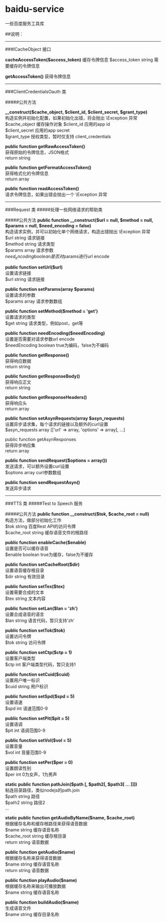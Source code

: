 # baidu-service
一些百度服务工具库

##说明：

----------

###ICacheObject 接口

**cacheAccessToken($access_token)**
缓存令牌信息
$access_token string 需要缓存的令牌信息

**getAccessToken()**
获得令牌信息

----------

###ClientCredentialsOauth 类

#####公共方法

**__construct($cache_object, $client_id, $client_secret, $grant_type)**  
构造实例并初始化配置，如果初始化出错，将会抛出 \Exception 异常  
$cache_object  缓存操作对象 
$client_id     应用的app id  
$client_secret 应用的app secret  
$grant_type    授权类型，暂时仅支持 client_credentials

**public function getRawAccessToken()**  
获得原始的令牌信息，JSON格式  
return string

**public function getFormatAccessToken()**  
获得格式化的令牌信息  
return array

**public function readAccessToken()**  
请求令牌信息，如果出错会抛出一个 \Exception 异常  

----------

###Request 类
#####处理一些网络请求的帮助类

#####公共方法
**public function __construct($url = null, $method = null, $params = null, $need_encoding = false)**  
构造请求实例，并可以初始化单个网络请求，构造出错抛出 \Exception 异常  
$url           string 请求链接  
$method        string 请求类型  
$params        array  请求参数  
$need_encoding boolean 是否对$params进行url encode

**public function setUrl($url)**  
设置请求链接  
$url string 请求链接

**public function setParams(array $params)**  
设置请求的参数  
$params array 请求参数数组

**public function setMethod($method = 'get')**  
设置请求的类型  
$get string 请求类型，例如post，get等  

**public function needEncoding($needEncoding)**  
设置是否需要对请求参数url encode  
$needEncoding boolean true为编码，false为不编码  

**public function getResponse()**  
获得响应数据  
return string  

**public function getResponseBody()**  
获得响应正文  
return string  

**public function getResponseHeaders()**  
获得响应头  
return array  

**public function setAsynRequests(array $asyn_requests)**  
设置异步请求集，每个请求的链接以及额外的curl设置  
$asyn_requests array [['url' => array, 'options' => array], ...]  

public function getAsynResponses  
获得异步响应集  
return array  

**public function sendRequest($options = array())**  
发送请求，可以额外设置curl设置  
$options array curl参数数组  

**public function sendRequestAsyn()**  
发送异步请求  

--------
###TTS 类
#####Test to Speech 服务

#####公共方法
**public function __construct($tok, $cache_root = null)**  
构造方法，做部分初始化工作  
$tok        string 百度Rest API的访问令牌  
$cache_root string 缓存语音文件的根路径  

**public function enableCache($enable)**  
设置是否可以缓存语音  
$enable boolean true为缓存，false为不缓存  

**public function setCacheRoot($dir)**  
设置语音缓存根目录  
$dir string 有效目录  

**public function setTex($tex)**  
设置需要合成的文本  
$tex string 文本内容  

**public function setLan($lan = 'zh')**  
设置合成语音的语言  
$lan string 语言代码，暂只支持'zh'  

**public function setTok($tok)**  
设置访问令牌  
$tok string 访问令牌  

**public function setCtp($ctp = 1)**  
设置客户端类型  
$ctp int 客户端类型代码，暂只支持1  

**public function setCuid($cuid)**  
设置用户唯一标识  
$cuid string 用户标识  

**public function setSpd($spd = 5)**  
设置语速  
$spd int 语速范围0-9  

**public function setPit($pit = 5)**  
设置语调  
$pit int 语调范围0-9  

**public function setVol($vol = 5)**  
设置音量  
$vol int 音量范围0-9  

**public function setPer($per = 0)**  
设置朗读性别  
$per int 0为女声，1为男声  

**static public function pathJoin($path [, $path2[, $path3[ ... ]]])**  
粘连目录路径，类似nodejs的path.join  
$path  string 路径  
$path2 string 路径2  
...  

**static public function getAudioByName($name, $cache_root)**  
根据缓存名称和缓存根路径来获得语音数据  
$name       string 缓存语音名称  
$cache_root string 缓存根目录  
return      string 语音数据

**public function getAudio($name)**  
根据缓存名称来获得语音数据  
$name  string 缓存语音名称  
return string 语音数据  

**public function playAudio($name)**  
根据缓存名称来输出可播放数据  
$name string 缓存语音名称


**public function buildAudio($name)**  
生成语音文件  
$name string 缓存目录名称  